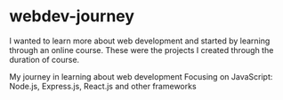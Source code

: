 # webdev-journey
I wanted to learn more about web development and started by learning through an online course. 
These were the projects I created through the duration of course.

My journey in learning about web development
Focusing on JavaScript: Node.js, Express.js, React.js and other frameworks

